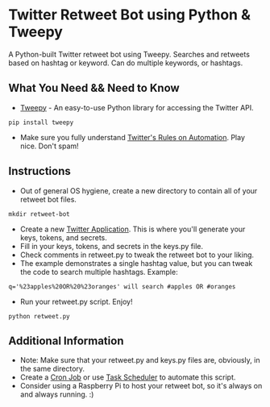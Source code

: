 # Twitter Retweet Bot using Python & Tweepy
A Python-built Twitter retweet bot using Tweepy. Searches and retweets based on hashtag or keyword. Can do multiple keywords, or hashtags.

What You Need && Need to Know
----------

* [Tweepy](http://www.tweepy.org/) - An easy-to-use Python library for accessing the Twitter API.

`pip install tweepy`

* Make sure you fully understand [Twitter's Rules on Automation](https://support.twitter.com/articles/76915). Play nice. Don't spam! 

Instructions
----------

* Out of general OS hygiene, create a new directory to contain all of your retweet bot files.

`mkdir retweet-bot`

* Create a new [Twitter Application](https://developer.twitter.com/en/apps). This is where you'll generate your keys, tokens, and secrets.
* Fill in your keys, tokens, and secrets in the keys.py file.
* Check comments in retweet.py to tweak the retweet bot to your liking.
* The example demonstrates a single hashtag value, but you can tweak the code to search multiple hashtags. Example:

 `q='%23apples%20OR%20%23oranges' will search #apples OR #oranges`
* Run your retweet.py script. Enjoy! 

`python retweet.py`

Additional Information
----------
* Note: Make sure that your retweet.py and keys.py files are, obviously, in the same directory.
* Create a [Cron Job](https://code.tutsplus.com/tutorials/scheduling-tasks-with-cron-jobs--net-8800) or use [Task Scheduler](https://technet.microsoft.com/en-us/library/cc748993(v=ws.11).aspx) to automate this script.
* Consider using a Raspberry Pi to host your retweet bot, so it's always on and always running. :)
